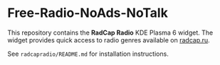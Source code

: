 # Free-Radio-NoAds-NoTalk

This repository contains the **RadCap Radio** KDE Plasma 6 widget. The widget
provides quick access to radio genres available on [radcap.ru](http://radcap.ru).

See `radcapradio/README.md` for installation instructions.

